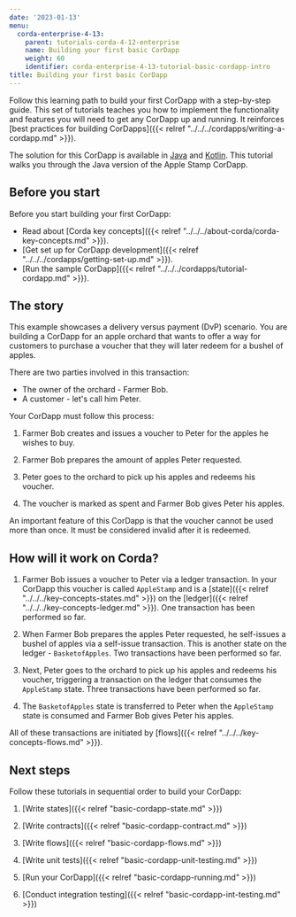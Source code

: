 ```yaml
---
date: '2023-01-13'
menu:
  corda-enterprise-4-13:
    parent: tutorials-corda-4-12-enterprise
    name: Building your first basic CorDapp
    weight: 60
    identifier: corda-enterprise-4-13-tutorial-basic-cordapp-intro
title: Building your first basic CorDapp
---
```


Follow this learning path to build your first CorDapp with a step-by-step guide. This set of tutorials teaches you how to implement the functionality and features you will need to get any CorDapp up and running. It reinforces [best practices for building CorDapps]({{< relref "../../../cordapps/writing-a-cordapp.md" >}}).

The solution for this CorDapp is available in [Java](https://github.com/corda/samples-java/tree/release/4.13/Basic/tutorial-applestamp) and [Kotlin](https://github.com/corda/samples-kotlin/tree/release/4.13/Basic/tutorial-applestamp). This tutorial walks you through the Java version of the Apple Stamp CorDapp.

## Before you start

Before you start building your first CorDapp:

- Read about [Corda key concepts]({{< relref "../../../about-corda/corda-key-concepts.md" >}}).
- [Get set up for CorDapp development]({{< relref "../../../cordapps/getting-set-up.md" >}}).
- [Run the sample CorDapp]({{< relref "../../../cordapps/tutorial-cordapp.md" >}}).

## The story

This example showcases a delivery versus payment (DvP) scenario. You are building a CorDapp for an apple orchard that wants to offer a way for customers to purchase a voucher that they will later redeem for a bushel of apples.

There are two parties involved in this transaction:

- The owner of the orchard - Farmer Bob.
- A customer - let's call him Peter.

Your CorDapp must follow this process:

1. Farmer Bob creates and issues a voucher to Peter for the apples he wishes to buy.

2. Farmer Bob prepares the amount of apples Peter requested.

3. Peter goes to the orchard to pick up his apples and redeems his voucher.

4. The voucher is marked as spent and Farmer Bob gives Peter his apples.

An important feature of this CorDapp is that the voucher cannot be used more than once. It must be considered invalid after it is redeemed.

## How will it work on Corda?

1. Farmer Bob issues a voucher to Peter via a ledger transaction. In your CorDapp this voucher is called `AppleStamp` and is a [state]({{< relref "../../../key-concepts-states.md" >}}) on the [ledger]({{< relref "../../../key-concepts-ledger.md" >}}). One transaction has been performed so far.

2. When Farmer Bob prepares the apples Peter requested, he self-issues a bushel of apples via a self-issue transaction. This is another state on the ledger - `BasketofApples`. Two transactions have been performed so far.

3. Next, Peter goes to the orchard to pick up his apples and redeems his voucher, triggering a transaction on the ledger that consumes the `AppleStamp` state. Three transactions have been performed so far.

4. The `BasketofApples` state is transferred to Peter when the `AppleStamp` state is consumed and Farmer Bob gives Peter his apples.

All of these transactions are initiated by [flows]({{< relref "../../../key-concepts-flows.md" >}}).

## Next steps

Follow these tutorials in sequential order to build your CorDapp:

<!---These will all link to the new tutorials when they are added.--->

1. [Write states]({{< relref "basic-cordapp-state.md" >}})

2. [Write contracts]({{< relref "basic-cordapp-contract.md" >}})

3. [Write flows]({{< relref "basic-cordapp-flows.md" >}})

4. [Write unit tests]({{< relref "basic-cordapp-unit-testing.md" >}})

5. [Run your CorDapp]({{< relref "basic-cordapp-running.md" >}})

6. [Conduct integration testing]({{< relref "basic-cordapp-int-testing.md" >}})

